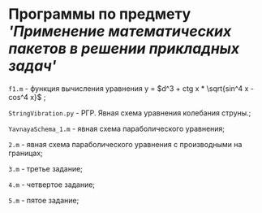# Программы по предмету *'Применение математических пакетов в решении прикладных задач'*

` f1.m ` - функция вычисления уравнения y = $d^3 + ctg x * \sqrt{sin^4 x - cos^4 x}$ ; 

` StringVibration.py ` - РГР. Явная схема уравнения колебания струны.;

` YavnayaSchema_1.m ` - явная схема параболического уравнения;

` 2.m ` - явная схема параболического уравнения с производными на границах;

` 3.m ` - третье задание;

` 4.m ` - четвертое задание;

` 5.m ` - пятое задание;

